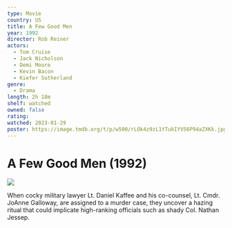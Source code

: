```yaml
---
type: Movie
country: US
title: A Few Good Men
year: 1992
director: Rob Reiner
actors:
  - Tom Cruise
  - Jack Nicholson
  - Demi Moore
  - Kevin Bacon
  - Kiefer Sutherland
genre:
  - Drama
length: 2h 18m
shelf: watched
owned: false
rating:
watched: 2023-01-29
poster: https://image.tmdb.org/t/p/w500/rLOk4z9zL1tTukIYV56P94aZXKk.jpg
---
```


# A Few Good Men (1992)

![](https://image.tmdb.org/t/p/w500/rLOk4z9zL1tTukIYV56P94aZXKk.jpg)

When cocky military lawyer Lt. Daniel Kaffee and his co-counsel, Lt. Cmdr. JoAnne Galloway, are assigned to a murder case, they uncover a hazing ritual that could implicate high-ranking officials such as shady Col. Nathan Jessep.